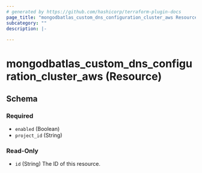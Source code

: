 ```yaml
---
# generated by https://github.com/hashicorp/terraform-plugin-docs
page_title: "mongodbatlas_custom_dns_configuration_cluster_aws Resource - terraform-provider-mongodbatlas"
subcategory: ""
description: |-
  
---
```


# mongodbatlas_custom_dns_configuration_cluster_aws (Resource)





<!-- schema generated by tfplugindocs -->
## Schema

### Required

- `enabled` (Boolean)
- `project_id` (String)

### Read-Only

- `id` (String) The ID of this resource.
